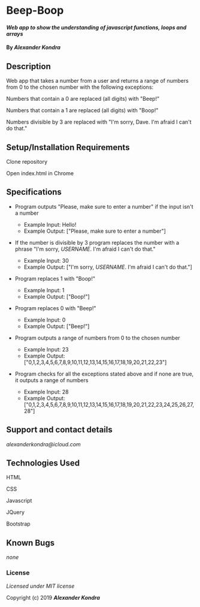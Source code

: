 # Beep-Boop

#### _Web app to show the understanding of javascript functions, loops and arrays_

#### By _**Alexander Kondra**_

## Description

Web app that takes a number from a user and returns a range of numbers from 0 to the chosen number with the following exceptions:

Numbers that contain a 0 are replaced (all digits) with "Beep!"

Numbers that contain a 1 are replaced (all digits) with "Boop!"

Numbers divisible by 3 are replaced with "I'm sorry, Dave. I'm afraid I can't do that."

## Setup/Installation Requirements

Clone repository

Open index.html in Chrome

## Specifications

* Program outputs "Please, make sure to enter a number" if the input isn't a number
  * Example Input: Hello!
  * Example Output: ["Please, make sure to enter a number"]

* If the number is divisible by 3 program replaces the number with a phrase "I'm sorry, *USERNAME*. I'm afraid I can't do that."
  * Example Input: 30
  * Example Output: ["I'm sorry, *USERNAME*. I'm afraid I can't do that."]

* Program replaces 1 with "Boop!"
  * Example Input: 1
  * Example Output: ["Boop!"]  

* Program replaces 0 with "Beep!"
  * Example Input: 0
  * Example Output: ["Beep!"]

* Program outputs a range of numbers from 0 to the chosen number
  * Example Input: 23
  * Example Output: ["0,1,2,3,4,5,6,7,8,9,10,11,12,13,14,15,16,17,18,19,20,21,22,23"]

* Program checks for all the exceptions stated above and if none are true, it outputs a range of numbers
  * Example Input: 28
  * Example Output: ["0,1,2,3,4,5,6,7,8,9,10,11,12,13,14,15,16,17,18,19,20,21,22,23,24,25,26,27,28"]

## Support and contact details

_alexanderkondra@icloud.com_

## Technologies Used

HTML

CSS

Javascript

JQuery

Bootstrap

## Known Bugs

_none_

### License

*Licensed under MIT license*

Copyright (c) 2019 **_Alexander Kondra_**
